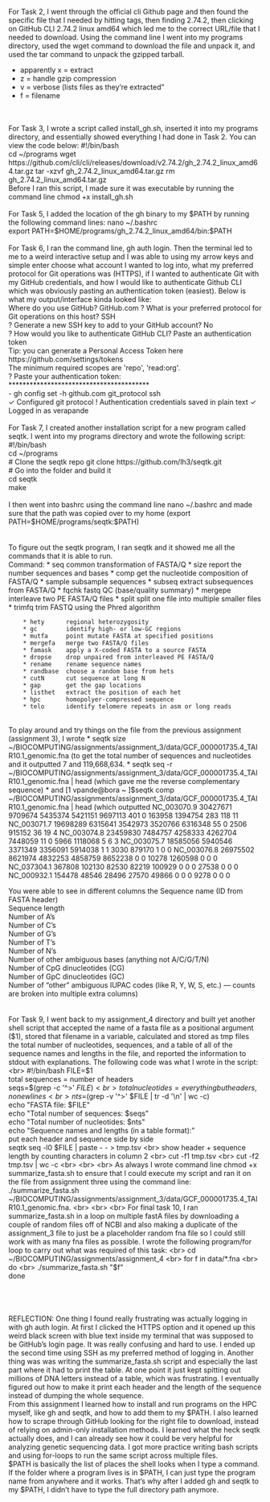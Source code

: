 For Task 2, I went through the official cli Github page and then found the specific file that I needed by hitting tags, then
finding 2.74.2, then clicking on GitHub CLI 2.74.2 linux amd64 which led me to the correct URL/file that I needed to download.
Using the command line I went into my programs directory, used the wget command to download the file and unpack it, and used the
tar command to unpack the gzipped tarball.
* apparently x = extract
* z = handle gzip compression
* v = verbose (lists files as they’re extracted”
* f = filename
<br>
<br>
For Task 3, I wrote a script called install_gh.sh, inserted it into my programs directory, and essentially showed everything  I
had done in Task 2. You can view the code below:
#!/bin/bash
<br>
cd ~/programs
wget https://github.com/cli/cli/releases/download/v2.74.2/gh_2.74.2_linux_amd64.tar.gz
tar -xzvf gh_2.74.2_linux_amd64.tar.gz
rm gh_2.74.2_linux_amd64.tar.gz
<br>
Before I ran this script, I made sure it was executable by running the command line  chmod +x install_gh.sh
<br>
<br>
For Task 5, I added the location of the gh binary to my $PATH  by running the following command lines: 
nano ~/.bashrc
<br>
export PATH=$HOME/programs/gh_2.74.2_linux_amd64/bin:$PATH
<br>
<br>
For Task 6, I ran the command line, gh auth login. Then the terminal led to me to a weird interactive setup and I was able 
to using my arrow keys and simple enter choose what account I wanted to log into, what my preferred protocol for Git operations
was (HTTPS), if I wanted to authenticate Git with my GitHub credentials, and how I would like to authenticate Github CLI which 
was obviously pasting an authentication token (easiest). Below is what my output/interface kinda looked like:
<br>
Where do you use GitHub? GitHub.com
? What is your preferred protocol for Git operations on this host? SSH
<br>
? Generate a new SSH key to add to your GitHub account? No
<br>
? How would you like to authenticate GitHub CLI? Paste an authentication token
<br>
Tip: you can generate a Personal Access Token here https://github.com/settings/tokens
<br>
The minimum required scopes are 'repo', 'read:org'.
<br>
? Paste your authentication token: ****************************************
<br>
- gh config set -h github.com git_protocol ssh
<br>
✓ Configured git protocol
! Authentication credentials saved in plain text
✓ Logged in as verapande  
<br>
<br>
For Task 7, I created another installation script for a new program called seqtk. I went into my programs directory and wrote
the following script:
<br>
#!/bin/bash
<br>
cd ~/programs
<br>
# Clone the seqtk repo
git clone https://github.com/lh3/seqtk.git
<br>
# Go into the folder and build it
<br>
cd seqtk
<br>
make
<br>
<br>
I then went into bashrc using the command line nano ~/.bashrc and made sure that the path was copied over to my home (export PATH=$HOME/programs/seqtk:$PATH)
<br>
<br>
<br>
To figure out the seqtk program, I ran seqtk and it showed me all the commands that it is able to run.
<br>
Command: 
        *  seq       common transformation of FASTA/Q
        *  size      report the number sequences and bases
        *  comp      get the nucleotide composition of FASTA/Q
        * sample    subsample sequences
        *  subseq    extract subsequences from FASTA/Q
        * fqchk     fastq QC (base/quality summary)
        * mergepe   interleave two PE FASTA/Q files
        * split     split one file into multiple smaller files
        * trimfq    trim FASTQ using the Phred algorithm

        * hety      regional heterozygosity
        * gc        identify high- or low-GC regions
        * mutfa     point mutate FASTA at specified positions
        * mergefa   merge two FASTA/Q files
        * famask    apply a X-coded FASTA to a source FASTA
        * dropse    drop unpaired from interleaved PE FASTA/Q
        * rename    rename sequence names
        * randbase  choose a random base from hets
        * cutN      cut sequence at long N
        * gap       get the gap locations
        * listhet   extract the position of each het
        * hpc       homopolyer-compressed sequence
        * telo      identify telomere repeats in asm or long reads
<br>
To play around and try things on the file from the previous assignment (assignment 3), I wrote
* seqtk size ~/BIOCOMPUTING/assignments/assignment_3/data/GCF_000001735.4_TAIR10.1_genomic.fna (to get the total number
of sequences and nucleotides and it outputted 7 and 119,668,634.
* seqtk seq -r ~/BIOCOMPUTING/assignments/assignment_3/data/GCF_000001735.4_TAIR10.1_genomic.fna | head (which gave me the
reverse complementary sequence)
* and [1 vpande@bora ~ ]$seqtk comp ~/BIOCOMPUTING/assignments/assignment_3/data/GCF_000001735.4_TAIR10.1_genomic.fna | head
(which outputted NC_003070.9	30427671	9709674	5435374	5421151	9697113	401	0	163958	1394754	283	118	11
NC_003071.7	19698289	6315641	3542973	3520766	6316348	55	0	2506	915152	36	19	4
NC_003074.8	23459830	7484757	4258333	4262704	7448059	11	0	5966	1118068	5	6	3
NC_003075.7	18585056	5940546	3371349	3356091	5914038	1	1	3030	879170	1	0	0
NC_003076.8	26975502	8621974	4832253	4858759	8652238	0	0	10278	1260598	0	0	0
NC_037304.1	367808	102130	82530	82219	100929	0	0	0	27538	0	0	0
NC_000932.1	154478	48546	28496	27570	49866	0	0	0	9278	0	0	0

You were able to see in different columns the Sequence name (ID from FASTA header)
<br>
Sequence length
<br>
Number of A’s
<br>
Number of C’s
<br>
Number of G’s
<br>
Number of T’s
<br>
Number of N’s
<br>
Number of other ambiguous bases (anything not A/C/G/T/N)
<br>
Number of CpG dinucleotides (CG)
<br>
Number of GpC dinucleotides (GC)
<br>
Number of “other” ambiguous IUPAC codes (like R, Y, W, S, etc.) — counts are broken into multiple extra columns)
<br>
<br>
<br>
For Task 9, I went back to my assignment_4 directory and built yet another shell script that accepted the name of a fasta file as a positional argument ($1),
stored that filename in a variable, calculated and stored as tmp files the total number of nucleotides, sequences, and a table of
all of the sequence names and lengths in the file, and reported the information to stdout with explanations. The following code
was what I wrote in the script:
<br>
#!/bin/bash
FILE=$1
<br>
total sequences = number of headers
<br>
seqs=$(grep -c '^>' $FILE)
<br>
total nucleotides = everything but headers, no newlines
<br>
nts=$(grep -v '^>' $FILE | tr -d '\n' | wc -c)
<br>
echo "FASTA file: $FILE"
<br>
echo "Total number of sequences: $seqs"
<br>
echo "Total number of nucleotides: $nts"
<br>
echo "Sequence names and lengths (in a table format):”
<br>
put each header and sequence side by side
<br>
seqtk seq -l0 $FILE | paste - - > tmp.tsv
<br>
show header + sequence length by counting characters in column 2
<br>
cut -f1 tmp.tsv
<br>
cut -f2 tmp.tsv | wc -c
<br>
<br>
<br>
As always I wrote command line chmod +x summarize_fasta.sh to ensure that I could execute my script and ran it on the file
from assignment three using the command line: ./summarize_fasta.sh ~/BIOCOMPUTING/assignments/assignment_3/data/GCF_000001735.4_TAIR10.1_genomic.fna.
<br>
<br>
<br>
For final task 10, I ran summarize_fasta.sh in a loop on multiple fastA files by downloading a couple of random files off of 
NCBI and also making a duplicate of the assignment_3 file to just be a placeholder random fna file so I could still work
with as many fna files as possible. I wrote the following program/for loop to carry out what was required of this task:
<br>
cd ~/BIOCOMPUTING/assignments/assignment_4
<br>
for f in data/*.fna
<br>
do
<br> 
 ./summarize_fasta.sh "$f"
<br>
done
<br>
<br>
<br>
<br>
<br>
REFLECTION: 
One thing I found really frustrating  was actually logging in with gh auth login. At first I clicked the HTTPS option and it opened up this weird black screen with blue text inside my terminal that was supposed to be GitHub’s login page. It was really confusing and hard to use. I ended up the second time using SSH as my preferred method of logging in.
Another thing was was writing the summarize_fasta.sh script and especially the last part where it had to print the table. At one point it just kept spitting out millions of DNA letters instead of a table, which was frustrating. I eventually figured out how to make it print each header and the length of the sequence instead of dumping the whole sequence.
<br>
From this assignment I learned how to install and run programs on the HPC myself, like gh and seqtk, and how to add them to my $PATH. I also learned how to scrape through GitHub looking for the right file to download, instead of relying on admin-only installation methods. I learned what the heck seqtk actually does, and I can already see how it could be very helpful for analyzing genetic sequencing data. I got more practice writing bash scripts and using for-loops to run the same script across multiple files.
<br>
$PATH is basically the list of places the shell looks when I type a command. If the folder where a program lives is in $PATH, I can just type the program name from anywhere and it works. That’s why after I added gh and seqtk to my $PATH, I didn’t have to type the full directory path anymore.
